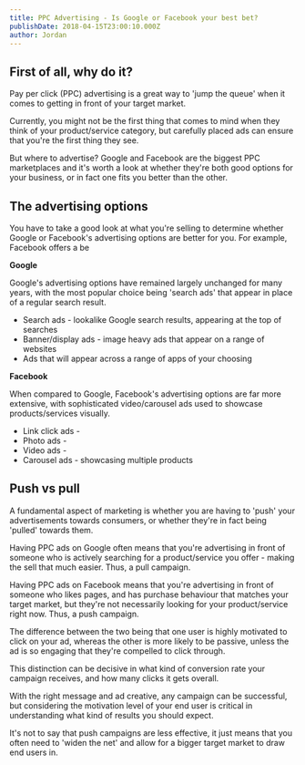 ```yaml
---
title: PPC Advertising - Is Google or Facebook your best bet?
publishDate: 2018-04-15T23:00:10.000Z
author: Jordan
---
```

## First of all, why do it?

Pay per click (PPC) advertising is a great way to 'jump the queue' when it comes to getting in front of your target market.

Currently, you might not be the first thing that comes to mind when they think of your product/service category, but carefully placed ads can ensure that you're the first thing they see.

But where to advertise? Google and Facebook are the biggest PPC marketplaces and it's worth a look at whether they're both good options for your business, or in fact one fits you better than the other.

## The advertising options

You have to take a good look at what you're selling to determine whether Google or Facebook's advertising options are better for you. For example, Facebook offers a be

**Google**

Google's advertising options have remained largely unchanged for many years, with the most popular choice being 'search ads' that appear in place of a regular search result. 

* Search ads - lookalike Google search results, appearing at the top of searches
* Banner/display ads - image heavy ads that appear on a range of websites
* Ads that will appear across a range of apps of your choosing

**Facebook**

When compared to Google, Facebook's advertising options are far more extensive, with sophisticated video/carousel ads used to showcase products/services visually.

* Link click ads -
* Photo ads -
* Video ads - 
* Carousel ads - showcasing multiple products

## Push vs pull

A fundamental aspect of marketing is whether you are having to 'push' your advertisements towards consumers, or whether they're in fact being 'pulled' towards them.

Having PPC ads on Google often means that you're advertising in front of someone who is actively searching for a product/service you offer - making the sell that much easier. Thus, a pull campaign.

Having PPC ads on Facebook means that you're advertising in front of someone who likes pages, and has purchase behaviour that matches your target market, but they're not necessarily looking for your product/service right now. Thus, a push campaign.

The difference between the two being that one user is highly motivated to click on your ad, whereas the other is more likely to be passive, unless the ad is so engaging that they're compelled to click through.

This distinction can be decisive in what kind of conversion rate your campaign receives, and how many clicks it gets overall.

With the right message and ad creative, any campaign can be successful, but considering the motivation level of your end user is critical in understanding what kind of results you should expect.

It's not to say that push campaigns are less effective, it just means that you often need to 'widen the net' and allow for a bigger target market to draw end users in.

##
